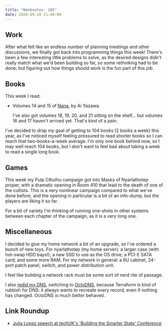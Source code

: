 ```yaml
---
title: "Weeknotes: 105"
date: 2020-09-20 21:00:00
---
```


## Work

After what felt like an endless number of planning meetings and other
discussions, we finally got back into programming things this week!
There's been a few interesting little problems to solve, as the
desired designs didn't really match what we'd been building so far, so
some rethinking had to be done; but figuring out how things should
work is the fun part of this job.


## Books

This week I read:

- Volumes 14 and 15 of [Nana][], by Ai Yazawa.

  I've also got volumes 18, 19, 20, and 21 sitting on the shelf... but
  volumes 16 and 17 haven't arrived yet.  That's kind of a pain.

I've decided to drop my goal of getting to 104 books (2 books a week)
this year, as I've noticed myself feeling pressured to read shorter
books so I can reach that two-books-a-week average.  I'm only one book
behind now, so I may well reach 104 books, but I don't want to feel
bad about taking a week to read a single long book.

[Nana]: https://en.wikipedia.org/wiki/Nana_(manga)


## Games

This week my Pulp Cthulhu campaign got into Masks of Nyarlathotep
proper, with a dramatic opening in Room 410 that lead to the death of
one of the cultists.  This is a very nonlinear campaign compared to
what we've done before, and the opening in particular is a bit of an
info-dump, but the players are liking it so far.

For a bit of variety I'm thinking of running one-shots in other
systems between each chapter of the campaign, as it is a very long
one.


## Miscellaneous

I decided to give my home network a bit of an upgrade, so I've ordered
a bunch of new toys.  For nyarlathotep (my home server): a larger case
(with hot-swap HDD bays!); a new SSD to use as the OS drive; a PCI-E
SATA card; and some more RAM.  For my network in general: a 6U
cabinet, 24-port patch panel, switch, and power distribution unit.

I feel like building a network rack must be some sort of nerd rite of
passage.

I also [redid my DNS][], switching to [OctoDNS][], because Terraform
is kind of rubbish for DNS: it always wants to recreate every record,
even if nothing has changed.  OctoDNS is much better behaved.

[redid my DNS]: https://github.com/barrucadu/awsfiles/pull/1
[OctoDNS]: https://github.com/github/octodns

## Link Roundup

- [Julia Lopez speech at techUK's 'Building the Smarter State' Conference](https://www.gov.uk/government/speeches/julia-lopez-speech-at-techuks-building-the-smarter-state-conference)
